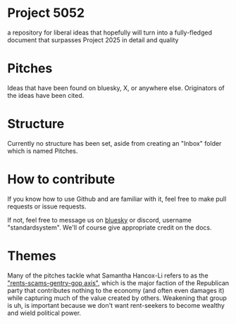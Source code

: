 # Project 5052

a repository for liberal ideas that hopefully will turn into a fully-fledged document that surpasses Project 2025 in detail and quality 

# Pitches 

Ideas that have been found on bluesky, X, or anywhere else. Originators of the ideas have been cited.

# Structure 

Currently no structure has been set, aside from creating an "Inbox" folder which is named Pitches.

# How to contribute 

If you know how to use Github and are familiar with it, feel free to make pull requests or issue requests.

If not, feel free to message us on [bluesky](https://bsky.app/profile/standard.bsky.social) or discord, username "standardsystem". We'll of course give appropriate credit on the docs.

# Themes

Many of the pitches tackle what Samantha Hancox-Li refers to as the ["rents-scams-gentry-gop axis"](https://bsky.app/profile/sjshancoxli.liberalcurrents.com/post/3kxn5z43mh723), which is the major faction of the Republican party that contributes nothing to the economy (and often even damages it) while capturing much of the value created by others. Weakening that group is uh, is important because we don't want rent-seekers to become wealthy and wield political power.
